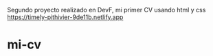 Segundo proyecto realizado en DevF, mi primer CV usando html y css
https://timely-pithivier-9de11b.netlify.app
# mi-cv
